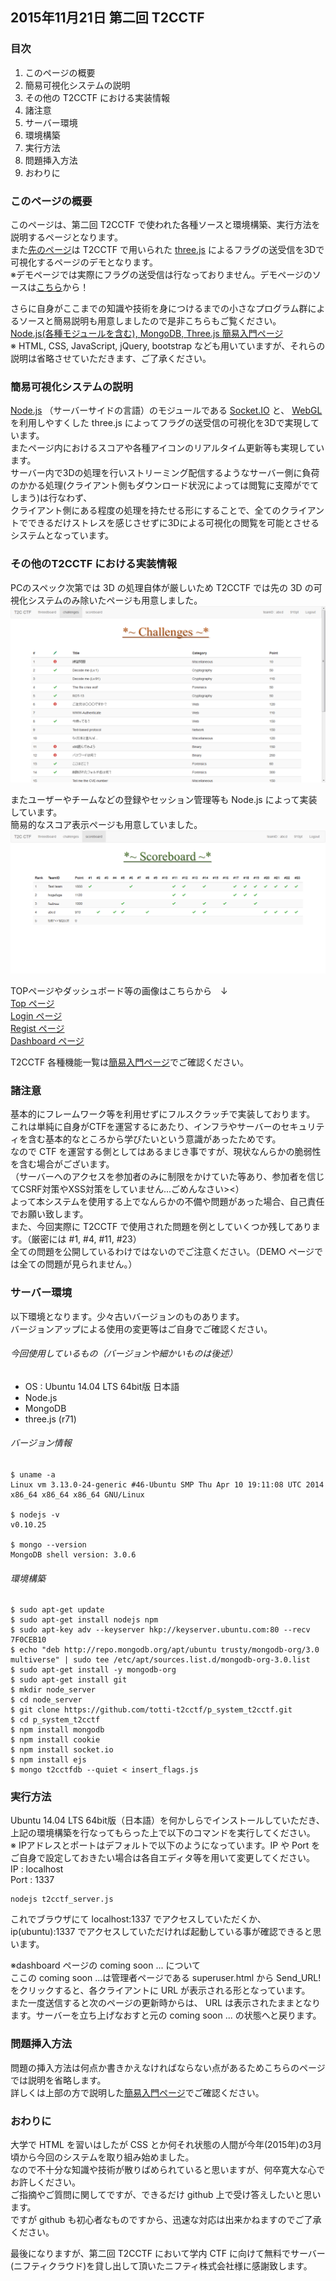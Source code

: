 ## 2015年11月21日 第二回 T2CCTF


### 目次
1. このページの概要
2. 簡易可視化システムの説明
3. その他の T2CCTF における実装情報
4. 諸注意
5. サーバー環境
6. 環境構築
7. 実行方法
8. 問題挿入方法
9. おわりに

### このページの概要
このページは、第二回 T2CCTF で使われた各種ソースと環境構築、実行方法を説明するページとなります。  
また[先のページ](https://totti-t2cctf.github.io)は T2CCTF で用いられた [three.js](http://threejs.org) によるフラグの送受信を3Dで可視化するページのデモとなります。  
※デモページでは実際にフラグの送受信は行なっておりません。デモページのソースは[こちら](http://github.com/totti-t2cctf/p_system_t2cctf)から！  

さらに自身がここまでの知識や技術を身につけるまでの小さなプログラム群によるソースと簡易説明も用意しましたので是非こちらもご覧ください。  
[Node.js(各種モジュールを含む), MongoDB, Three.js 簡易入門ページ](https://github.com/totti-t2cctf/basic_t2cctf)  
※ HTML, CSS, JavaScript, jQuery, bootstrap なども用いていますが、それらの説明は省略させていただきます、ご了承ください。

### 簡易可視化システムの説明
[Node.js](https://nodejs.org/en/) （サーバーサイドの言語）のモジュールである [Socket.IO](http://socket.io/) と、 [WebGL](https://ja.wikipedia.org/wiki/WebGL) を利用しやすくした three.js によってフラグの送受信の可視化を3Dで実現しています。  
またページ内におけるスコアや各種アイコンのリアルタイム更新等も実現しています。  
サーバー内で3Dの処理を行いストリーミング配信するようなサーバー側に負荷のかかる処理(クライアント側もダウンロード状況によっては閲覧に支障がでてしまう)は行なわず、  
クライアント側にある程度の処理を持たせる形にすることで、全てのクライアントでできるだけストレスを感じさせずに3Dによる可視化の閲覧を可能とさせるシステムとなっています。  

### その他のT2CCTF における実装情報
PCのスペック次第では 3D の処理自体が厳しいため T2CCTF では先の 3D の可視化システムのみ除いたページも用意しました。  
![challenges](https://raw.githubusercontent.com/totti-t2cctf/other_t2cctf/master/imgs/challenges.png)  

またユーザーやチームなどの登録やセッション管理等も Node.js によって実装しています。  
簡易的なスコア表示ページも用意していました。  
![scoreboard](https://raw.githubusercontent.com/totti-t2cctf/other_t2cctf/master/imgs/scoreboard.png)  

TOPページやダッシュボード等の画像はこちらから　↓  
<a href="https://raw.githubusercontent.com/totti-t2cctf/other_t2cctf/master/imgs/top.png" target="_blank">Top ページ</a>  
<a href="https://raw.githubusercontent.com/totti-t2cctf/other_t2cctf/master/imgs/login.png" target="_blank">Login ページ</a>  
<a href="https://raw.githubusercontent.com/totti-t2cctf/other_t2cctf/master/imgs/regist.png" target="_blank">Regist ページ</a>  
<a href="https://raw.githubusercontent.com/totti-t2cctf/other_t2cctf/master/imgs/dashboard.png" target="_blank">Dashboard ページ</a>  

T2CCTF 各種機能一覧は[簡易入門ページ](https://github.com/totti-t2cctf/basic_t2cctf)でご確認ください。

### 諸注意
基本的にフレームワーク等を利用せずにフルスクラッチで実装しております。  
これは単純に自身がCTFを運営するにあたり、インフラやサーバーのセキュリティを含む基本的なところから学びたいという意識があったためです。  
なので CTF を運営する側としてはあるまじき事ですが、現状なんらかの脆弱性を含む場合がございます。  
（サーバーへのアクセスを参加者のみに制限をかけていた等あり、参加者を信じてCSRF対策やXSS対策をしていません...ごめんなさい><）  
よって本システムを使用する上でなんらかの不備や問題があった場合、自己責任でお願い致します。  
また、今回実際に T2CCTF で使用された問題を例としていくつか残してあります。（厳密には #1, #4, #11, #23）  
全ての問題を公開しているわけではないのでご注意ください。（DEMO ページでは全ての問題が見られません。）

### サーバー環境
以下環境となります。少々古いバージョンのものあります。  
バージョンアップによる使用の変更等はご自身でご確認ください。

###### 今回使用しているもの（バージョンや細かいものは後述）
* OS : Ubuntu 14.04 LTS 64bit版 日本語  
* Node.js
* MongoDB
* three.js (r71)

###### バージョン情報
```
$ uname -a
Linux vm 3.13.0-24-generic #46-Ubuntu SMP Thu Apr 10 19:11:08 UTC 2014 x86_64 x86_64 x86_64 GNU/Linux

$ nodejs -v
v0.10.25

$ mongo --version
MongoDB shell version: 3.0.6
```

###### 環境構築
```
$ sudo apt-get update
$ sudo apt-get install nodejs npm
$ sudo apt-key adv --keyserver hkp://keyserver.ubuntu.com:80 --recv 7F0CEB10
$ echo "deb http://repo.mongodb.org/apt/ubuntu trusty/mongodb-org/3.0 multiverse" | sudo tee /etc/apt/sources.list.d/mongodb-org-3.0.list
$ sudo apt-get install -y mongodb-org
$ sudo apt-get install git
$ mkdir node_server
$ cd node_server
$ git clone https://github.com/totti-t2cctf/p_system_t2cctf.git
$ cd p_system_t2cctf
$ npm install mongodb
$ npm install cookie
$ npm install socket.io
$ npm install ejs
$ mongo t2cctfdb --quiet < insert_flags.js
```

### 実行方法
Ubuntu 14.04 LTS 64bit版（日本語）を何かしらでインストールしていただき、上記の環境構築を行なってもらった上で以下のコマンドを実行してください。  
※ IPアドレスとポートはデフォルトで以下のようになっています。IP や Port をご自身で設定しておきたい場合は各自エディタ等を用いて変更してください。  
IP : localhost  
Port : 1337  
```
nodejs t2cctf_server.js
```

これでブラウザにて localhost:1337 でアクセスしていただくか、ip(ubuntu):1337 でアクセスしていただければ起動している事が確認できると思います。  

※dashboard ページの coming soon ... について  
ここの coming soon ...は管理者ページである superuser.html から Send_URL! をクリックすると、各クライアントに URL が表示される形となっています。  
また一度送信すると次のページの更新時からは、 URL は表示されたままとなります。サーバーを立ち上げなおすと元の coming soon ... の状態へと戻ります。  


### 問題挿入方法
問題の挿入方法は何点か書きかえなければならない点があるためこちらのページでは説明を省略します。  
詳しくは上部の方で説明した[簡易入門ページ](https://github.com/totti-t2cctf/basic_t2cctf)でご確認ください。  

### おわりに
大学で HTML を習いはしたが CSS とか何それ状態の人間が今年(2015年)の3月頃から今回のシステムを取り組み始めました。  
なので不十分な知識や技術が散りばめられていると思いますが、何卒寛大な心でお許しください。  
ご指摘やご質問に関してですが、できるだけ github 上で受け答えしたいと思います。  
ですが github も初心者なものですから、迅速な対応は出来かねますのでご了承ください。  

最後になりますが、第二回 T2CCTF において学内 CTF に向けて無料でサーバー(ニフティクラウド)を貸し出して頂いたニフティ株式会社様に感謝致します。
